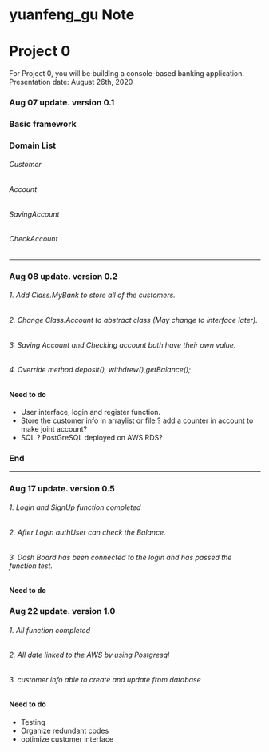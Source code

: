 # yuanfeng_gu Note
# Project 0
For Project 0, you will be building a console-based banking application. Presentation date: August 26th, 2020


### Aug 07 update. version 0.1

### Basic framework

###  Domain List

###### Customer
###### Account
###### SavingAccount
###### CheckAccount

----------------------------------------------------------------------

### Aug 08 update. version 0.2

###### 1.  Add  Class.MyBank to store all of the customers. 
###### 2.  Change Class.Account to abstract class (May change to interface later).
###### 3. Saving Account and Checking account both have their own value.
###### 4. Override method deposit(), withdrew(),getBalance();


#### Need to do 

- User interface, login and register function.
- Store the customer info in arraylist or file ? add a counter in account to make joint account?
- SQL ? PostGreSQL deployed on AWS RDS? 

### End

-------------------------------------------------------------------------

### Aug 17 update. version 0.5

###### 1.  Login and SignUp function completed  
###### 2.  After Login authUser can check the Balance.
###### 3.  Dash Board has been connected to the login and has passed the function test.

#### Need to do 



### Aug 22 update. version 1.0

###### 1.  All function completed  
###### 2.  All date linked to the AWS by using Postgresql 
###### 3.  customer info able to create and update from database

#### Need to do 
- Testing 
- Organize redundant codes 
- optimize customer interface
